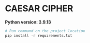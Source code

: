 # CAESAR CIPHER

**Python version:  3.9.13**

```python
# Run command on the project location
pip install -r requirements.txt
```